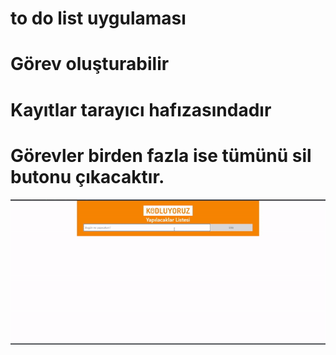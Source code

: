 # to do list uygulaması
# Görev oluşturabilir
# Kayıtlar tarayıcı hafızasındadır
# Görevler birden fazla ise tümünü sil butonu çıkacaktır.

![Konu resmi](/todolist/images/ezgif.com-gif-maker.gif)
